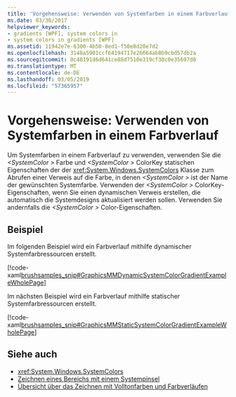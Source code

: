```yaml
---
title: 'Vorgehensweise: Verwenden von Systemfarben in einem Farbverlauf'
ms.date: 03/30/2017
helpviewer_keywords:
- gradients [WPF], system colors in
- system colors in gradients [WPF]
ms.assetid: 11942e7e-6300-4b50-8ed1-f50e8d20e7d2
ms.openlocfilehash: 3148a5901ccf64194717e26664ab8b9cbd57db2a
ms.sourcegitcommit: 0c48191d6d641ce88d7510e319cf38c0e35697d0
ms.translationtype: MT
ms.contentlocale: de-DE
ms.lasthandoff: 03/05/2019
ms.locfileid: "57365957"
---
```

# <a name="how-to-use-system-colors-in-a-gradient"></a>Vorgehensweise: Verwenden von Systemfarben in einem Farbverlauf
Um Systemfarben in einem Farbverlauf zu verwenden, verwenden Sie die  *\<SystemColor >* Farbe und  *\<SystemColor >* ColorKey statischen Eigenschaften der der <xref:System.Windows.SystemColors> Klasse zum Abrufen einer Verweis auf die Farbe, in denen  *\<SystemColor >* ist der Name der gewünschten Systemfarbe. Verwenden der  *\<SystemColor >* ColorKey-Eigenschaften, wenn Sie einen dynamischen Verweis erstellen, die automatisch die Systemdesigns aktualisiert werden sollen. Verwenden Sie andernfalls die  *\<SystemColor >* Color-Eigenschaften.  
  
## <a name="example"></a>Beispiel  
 Im folgenden Beispiel wird ein Farbverlauf mithilfe dynamischer Systemfarbressourcen erstellt.  
  
 [!code-xaml[brushsamples_snip#GraphicsMMDynamicSystemColorGradientExampleWholePage](~/samples/snippets/csharp/VS_Snippets_Wpf/brushsamples_snip/CS/DynamicSystemColorExample.xaml#graphicsmmdynamicsystemcolorgradientexamplewholepage)]  
  
 Im nächsten Beispiel wird ein Farbverlauf mithilfe statischer Systemfarbressourcen erstellt.  
  
 [!code-xaml[brushsamples_snip#GraphicsMMStaticSystemColorGradientExampleWholePage](~/samples/snippets/csharp/VS_Snippets_Wpf/brushsamples_snip/CS/StaticSystemColorExample.xaml#graphicsmmstaticsystemcolorgradientexamplewholepage)]  
  
## <a name="see-also"></a>Siehe auch
- <xref:System.Windows.SystemColors>
- [Zeichnen eines Bereichs mit einem Systempinsel](how-to-paint-an-area-with-a-system-brush.md)
- [Übersicht über das Zeichnen mit Volltonfarben und Farbverläufen](painting-with-solid-colors-and-gradients-overview.md)
